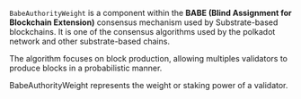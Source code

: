 `BabeAuthorityWeight` is a component within the **BABE (Blind Assignment for Blockchain Extension)** consensus mechanism used by Substrate-based blockchains. It is one of the consensus algorithms used by the polkadot network and other substrate-based chains.

The algorithm focuses on block production, allowing multiples validators to produce blocks in a probabilistic manner. 

BabeAuthorityWeight represents the weight or staking power of a validator. 